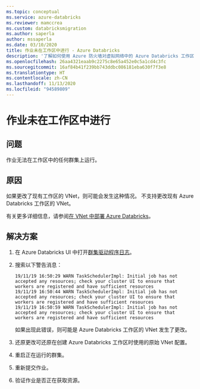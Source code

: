 ```yaml
---
ms.topic: conceptual
ms.service: azure-databricks
ms.reviewer: mamccrea
ms.custom: databricksmigration
ms.author: saperla
author: mssaperla
ms.date: 03/10/2020
title: 作业未在工作区中进行 - Azure Databricks
description: '了解如何使用 Azure 防火墙对虚拟网络中的 Azure Databricks 工作区进行故障排除。 “警告: TaskSchedulerImpl 初始作业未接受任何资源”错误消息。'
ms.openlocfilehash: 26aa4321eaab9c2275c8e65a452e0c5a1cd4c3fc
ms.sourcegitcommit: 16af84b41f239bb743ddbc086181eba630f7f3e8
ms.translationtype: HT
ms.contentlocale: zh-CN
ms.lasthandoff: 11/13/2020
ms.locfileid: "94589809"
---
```

# <a name="jobs-are-not-progressing-in-the-workspace"></a>作业未在工作区中进行

## <a name="problem"></a>问题

作业无法在工作区中的任何群集上运行。

## <a name="cause"></a>原因

如果更改了现有工作区的 VNet，则可能会发生这种情况。 不支持更改现有 Azure Databricks 工作区的 VNet。

有关更多详细信息，请参阅[在 VNet 中部署 Azure Databricks](/databricks/administration-guide/cloud-configurations/azure/vnet-inject)。

## <a name="solution"></a>解决方案

1. 在 Azure Databricks UI 中打开[群集驱动程序日志](/databricks/clusters/clusters-manage#--cluster-driver-and-worker-logs)。
2. 搜索以下警告消息：

   ```console
   19/11/19 16:50:29 WARN TaskSchedulerImpl: Initial job has not accepted any resources; check your cluster UI to ensure that workers are registered and have sufficient resources
   19/11/19 16:50:44 WARN TaskSchedulerImpl: Initial job has not accepted any resources; check your cluster UI to ensure that workers are registered and have sufficient resources
   19/11/19 16:50:59 WARN TaskSchedulerImpl: Initial job has not accepted any resources; check your cluster UI to ensure that workers are registered and have sufficient resources
   ```

   如果出现此错误，则可能是 Azure Databricks 工作区的 VNet 发生了更改。

3. 还原更改可还原在创建 Azure Databricks 工作区时使用的原始 VNet 配置。
4. 重启正在运行的群集。
5. 重新提交作业。
6. 验证作业是否正在获取资源。
